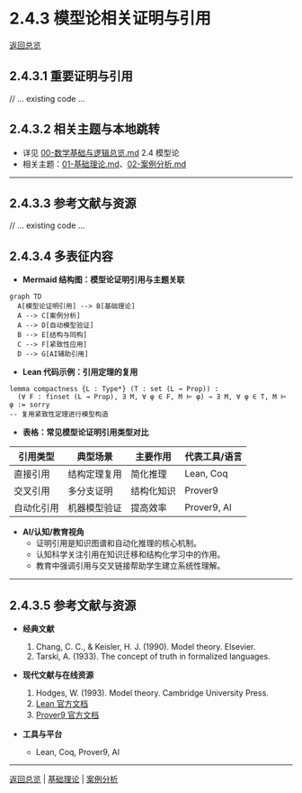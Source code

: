 # 2.4.3 模型论相关证明与引用

[返回总览](../00-数学基础与逻辑总览.md)

## 2.4.3.1 重要证明与引用

// ... existing code ...

## 2.4.3.2 相关主题与本地跳转

- 详见 [00-数学基础与逻辑总览.md](../00-数学基础与逻辑总览.md) 2.4 模型论
- 相关主题：[01-基础理论.md](01-基础理论.md)、[02-案例分析.md](02-案例分析.md)

---

## 2.4.3.3 参考文献与资源

// ... existing code ...

## 2.4.3.4 多表征内容

- **Mermaid 结构图：模型论证明引用与主题关联**

```mermaid
graph TD
  A[模型论证明引用] --> B[基础理论]
  A --> C[案例分析]
  A --> D[自动模型验证]
  B --> E[结构与同构]
  C --> F[紧致性应用]
  D --> G[AI辅助引用]
```

- **Lean 代码示例：引用定理的复用**

```lean
lemma compactness {L : Type*} (T : set (L → Prop)) :
  (∀ F : finset (L → Prop), ∃ M, ∀ φ ∈ F, M ⊨ φ) → ∃ M, ∀ φ ∈ T, M ⊨ φ := sorry
-- 复用紧致性定理进行模型构造
```

- **表格：常见模型论证明引用类型对比**

| 引用类型     | 典型场景         | 主要作用         | 代表工具/语言 |
|--------------|------------------|------------------|---------------|
| 直接引用     | 结构定理复用     | 简化推理         | Lean, Coq     |
| 交叉引用     | 多分支证明       | 结构化知识       | Prover9       |
| 自动化引用   | 机器模型验证     | 提高效率         | Prover9, AI   |

- **AI/认知/教育视角**
  - 证明引用是知识图谱和自动化推理的核心机制。
  - 认知科学关注引用在知识迁移和结构化学习中的作用。
  - 教育中强调引用与交叉链接帮助学生建立系统性理解。

---

## 2.4.3.5 参考文献与资源

- **经典文献**
  1. Chang, C. C., & Keisler, H. J. (1990). Model theory. Elsevier.
  2. Tarski, A. (1933). The concept of truth in formalized languages.

- **现代文献与在线资源**
  1. Hodges, W. (1993). Model theory. Cambridge University Press.
  2. [Lean 官方文档](https://leanprover.github.io/)
  3. [Prover9 官方文档](https://www.cs.unm.edu/~mccune/prover9/)

- **工具与平台**
  - Lean, Coq, Prover9, AI

---

[返回总览](00-模型论总览.md) | [基础理论](01-基础理论.md) | [案例分析](02-案例分析.md)
